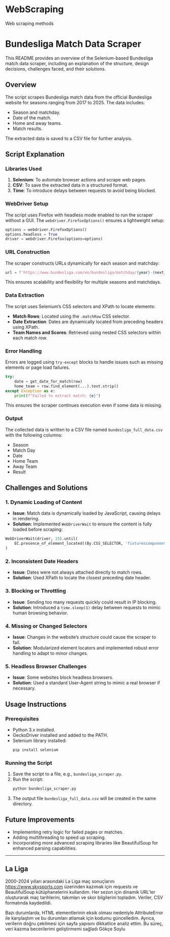 # WebScraping

Web scraping methods

# Bundesliga Match Data Scraper

This README provides an overview of the Selenium-based Bundesliga match data scraper, including an explanation of the structure, design decisions, challenges faced, and their solutions.

## Overview
The script scrapes Bundesliga match data from the official Bundesliga website for seasons ranging from 2017 to 2025. The data includes:
- Season and matchday.
- Date of the match.
- Home and away teams.
- Match results.

The extracted data is saved to a CSV file for further analysis.

## Script Explanation

### Libraries Used
1. **Selenium**: To automate browser actions and scrape web pages.
2. **CSV**: To save the extracted data in a structured format.
3. **Time**: To introduce delays between requests to avoid being blocked.

### WebDriver Setup
The script uses Firefox with headless mode enabled to run the scraper without a GUI. The `webdriver.FirefoxOptions()` ensures a lightweight setup:
```python
options = webdriver.FirefoxOptions()
options.headless = True
driver = webdriver.Firefox(options=options)
```

### URL Construction
The scraper constructs URLs dynamically for each season and matchday:
```python
url = f'https://www.bundesliga.com/en/bundesliga/matchday/{year}-{next_year}/{week}'
```
This ensures scalability and flexibility for multiple seasons and matchdays.

### Data Extraction
The script uses Selenium’s CSS selectors and XPath to locate elements:
- **Match Rows**: Located using the `.matchRow` CSS selector.
- **Date Extraction**: Dates are dynamically located from preceding headers using XPath.
- **Team Names and Scores**: Retrieved using nested CSS selectors within each match row.

### Error Handling
Errors are logged using `try-except` blocks to handle issues such as missing elements or page load failures.
```python
try:
    date = get_date_for_match(row)
    home_team = row.find_element(...).text.strip()
except Exception as e:
    print(f"Failed to extract match: {e}")
```
This ensures the scraper continues execution even if some data is missing.

### Output
The collected data is written to a CSV file named `bundesliga_full_data.csv` with the following columns:
- Season
- Match Day
- Date
- Home Team
- Away Team
- Result

## Challenges and Solutions

### 1. Dynamic Loading of Content
- **Issue**: Match data is dynamically loaded by JavaScript, causing delays in rendering.
- **Solution**: Implemented `WebDriverWait` to ensure the content is fully loaded before scraping:
```python
WebDriverWait(driver, 15).until(
    EC.presence_of_element_located((By.CSS_SELECTOR, 'fixturescomponent'))
)
```

### 2. Inconsistent Date Headers
- **Issue**: Dates were not always attached directly to match rows.
- **Solution**: Used XPath to locate the closest preceding date header.

### 3. Blocking or Throttling
- **Issue**: Sending too many requests quickly could result in IP blocking.
- **Solution**: Introduced a `time.sleep(1)` delay between requests to mimic human browsing behavior.

### 4. Missing or Changed Selectors
- **Issue**: Changes in the website’s structure could cause the scraper to fail.
- **Solution**: Modularized element locators and implemented robust error handling to adapt to minor changes.

### 5. Headless Browser Challenges
- **Issue**: Some websites block headless browsers.
- **Solution**: Used a standard User-Agent string to mimic a real browser if necessary.

## Usage Instructions

### Prerequisites
- Python 3.x installed.
- GeckoDriver installed and added to the PATH.
- Selenium library installed:
  ```bash
  pip install selenium
  ```

### Running the Script
1. Save the script to a file, e.g., `bundesliga_scraper.py`.
2. Run the script:
   ```bash
   python bundesliga_scraper.py
   ```
3. The output file `bundesliga_full_data.csv` will be created in the same directory.

## Future Improvements
- Implementing retry logic for failed pages or matches.
- Adding multithreading to speed up scraping.
- Incorporating more advanced scraping libraries like BeautifulSoup for enhanced parsing capabilities.



---



## La Liga 
2000-2024 yılları arasındaki La Liga maç sonuçlarını https://www.skysports.com üzerinden kazımak için requests ve BeautifulSoup kütüphanelerini kullandım. Her sezon için dinamik URL'ler oluşturarak maç tarihlerini, takımları ve skor bilgilerini topladım. Veriler, CSV formatında kaydedildi.

Bazı durumlarda, HTML elementlerinin eksik olması nedeniyle AttributeError ile karşılaştım ve bu durumları atlamak için kodumu güncelledim. Ayrıca, verilerin doğru çekilmesi için sayfa yapısını dikkatlice analiz ettim. Bu süreç, veri kazıma becerilerimi geliştirmemi sağladı Gökçe Soylu 
